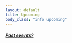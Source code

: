 ```yaml
---
layout: default
title: Upcoming 
body_class: "info upcoming"
---
```

<ul class="classed root">
  <!--
  <li class="music">20 Jun 2016 /
    Czech Neck Night - 
    <ul>
      <li class="more">Jon Williams</li>
      <li>Søren</li>
      <li>Document </li>
      <li>Amanda Salane (DJ)</li>
      <li>Zaheer Nota (DJ)</li>
    </ul>
    @ Bossa Nova Civic Club (<a href="https://www.facebook.com/events/277614312578068/">fb</a>)
    -->
  </li>
</ul>

<h5><a href="chronology.html">Past events?</a></h5>
